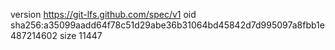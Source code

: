 version https://git-lfs.github.com/spec/v1
oid sha256:a35099aadd64f78c51d29abe36b31064bd45842d7d995097a8fbb1e487214602
size 11447
